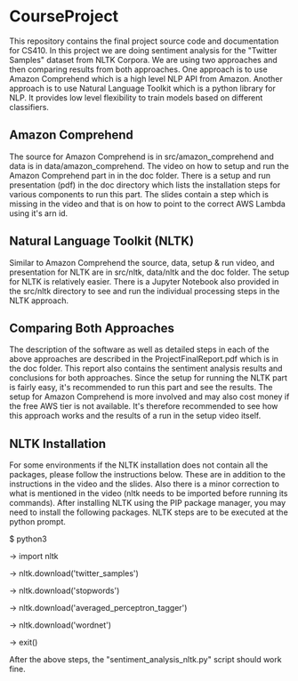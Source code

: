 # CourseProject

This repository contains the final project source code and documentation for CS410. In this project we are doing sentiment analysis for the "Twitter Samples" dataset from NLTK Corpora. We are using two approaches and then comparing results from both approaches. One approach is to use Amazon Comprehend which is a high level NLP API from Amazon. Another approach is to use Natural Language Toolkit which is a python library for NLP. It provides low level flexibility to train models based on different classifiers.

## Amazon Comprehend

The source for Amazon Comprehend is in src/amazon_comprehend and data is in data/amazon_comprehend. The video on how to setup and run the Amazon Comprehend part in in the doc folder. There is a setup and run presentation (pdf) in the doc directory which lists the installation steps for various components to run this part. The slides contain a step which is missing in the video and that is on how to point to the correct AWS Lambda using it's arn id.

## Natural Language Toolkit (NLTK)

Similar to Amazon Comprehend the source, data, setup & run video, and presentation for NLTK are in src/nltk, data/nltk and the doc folder. The setup for NLTK is relatively easier. There is a Jupyter Notebook also provided in the src/nltk directory to see and run the individual processing steps in the NLTK approach.

## Comparing Both Approaches

The description of the software as well as detailed steps in each of the above approaches are described in the ProjectFinalReport.pdf which is in the doc folder. This report also contains the sentiment analysis results and conclusions for both approaches. Since the setup for running the NLTK part is fairly easy, it's recommended to run this part and see the results. The setup for Amazon Comprehend is more involved and may also cost money if the free AWS tier is not available. It's therefore recommended to see how this approach works and the results of a run in the setup video itself.

## NLTK Installation

For some environments if the NLTK installation does not contain all the packages, please follow the instructions below. These are in addition to the instructions in the video and the slides. Also there is a minor correction to what is mentioned in the video (nltk needs to be imported before running its commands). After installing NLTK using the PIP package manager, you may need to install the following packages. NLTK steps are to be executed at the python prompt.

$ python3

-> import nltk
 
-> nltk.download('twitter_samples')
 
-> nltk.download('stopwords')
 
-> nltk.download('averaged_perceptron_tagger')
 
-> nltk.download('wordnet')

-> exit()

After the above steps, the "sentiment_analysis_nltk.py" script should work fine.
